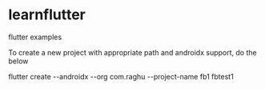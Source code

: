 # learnflutter
flutter examples

To create a new project with appropriate path and androidx support, do the below

flutter create --androidx --org com.raghu --project-name fb1 fbtest1
